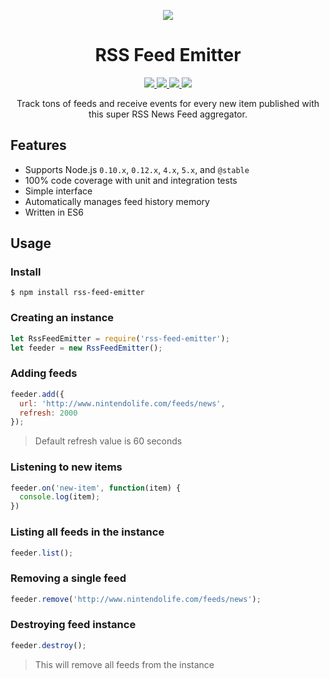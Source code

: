 <p align="center">
  <img src="https://raw.githubusercontent.com/filipedeschamps/rss-feed-emitter/master/content/logo.gif">
</p>

<h1 align="center">RSS Feed Emitter</h1>

<p align="center">
  <a href="https://travis-ci.org/filipedeschamps/rss-feed-emitter">
    <img src="https://travis-ci.org/filipedeschamps/rss-feed-emitter.svg?branch=master">
  </a>
  <a href="https://codeclimate.com/github/filipedeschamps/rss-feed-emitter/coverage">
    <img src="https://codeclimate.com/github/filipedeschamps/rss-feed-emitter/badges/coverage.svg">
  </a>
  <a href="https://www.npmjs.com/package/rss-feed-emitter">
    <img src="https://david-dm.org/filipedeschamps/rss-feed-emitter.svg">
  </a>
  <a href="https://www.npmjs.com/package/rss-feed-emitter">
    <img src="https://badge.fury.io/js/rss-feed-emitter.svg">
  </a>
</p>

<p align="center">
  Track tons of feeds and receive events for every new item published with this super RSS News Feed aggregator.
</p>



## Features

 * Supports Node.js `0.10.x`, `0.12.x`, `4.x`, `5.x`, and `@stable`
 * 100% code coverage with unit and integration tests
 * Simple interface
 * Automatically manages feed history memory
 * Written in ES6

## Usage

### Install

```
$ npm install rss-feed-emitter
```

### Creating an instance

``` js
let RssFeedEmitter = require('rss-feed-emitter');
let feeder = new RssFeedEmitter();
```

### Adding feeds

``` js
feeder.add({
  url: 'http://www.nintendolife.com/feeds/news',
  refresh: 2000
});
```

> Default refresh value is 60 seconds

### Listening to new items

``` js
feeder.on('new-item', function(item) {
  console.log(item);
})
```

### Listing all feeds in the instance
``` js
feeder.list();
```

### Removing a single feed

``` js
feeder.remove('http://www.nintendolife.com/feeds/news');
```

### Destroying feed instance

``` js
feeder.destroy();
```
> This will remove all feeds from the instance

